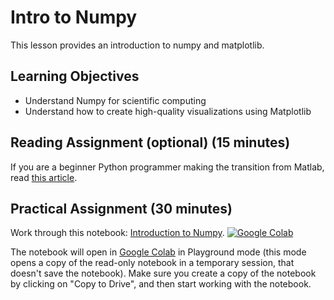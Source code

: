 # Intro to Numpy

This lesson provides an introduction to numpy and matplotlib.

## Learning Objectives

* Understand Numpy for scientific computing
* Understand how to create high-quality visualizations using Matplotlib

## Reading Assignment (optional) (15 minutes)

If you are a beginner Python programmer making the transition from Matlab, read [this article](https://leportella.com/english/2018/07/22/10-tips-matlab-to-python.html).

## Practical Assignment (30 minutes)

Work through this notebook: [Introduction to Numpy](https://colab.research.google.com/github/waterhackweek/learning-resources/blob/master/notebooks/numpy-intro.ipynb). <a href="https://colab.research.google.com/github/waterhackweek/learning-resources/blob/master/notebooks/numpy-intro.ipynb" rel="nofollow"><img src="https://camo.githubusercontent.com/9fce800b43501a0091079747a272e7f949f2eac9/68747470733a2f2f62616467656e2e6e65742f62616467652f4c61756e63682f6f6e253230476f6f676c65253230436f6c61622f626c75653f69636f6e3d7465726d696e616c" alt="Google Colab" data-canonical-src="https://badgen.net/badge/Launch/on%20Google%20Colab/blue?icon=terminal" style="max-width:100%;"></a>

The notebook will open in [Google Colab](https://colab.research.google.com/notebooks/intro.ipynb) in Playground mode (this mode opens a copy of the read-only notebook in a temporary session, that doesn't save the notebook). Make sure you create a copy of the notebook by clicking on "Copy to Drive", and then start working with the notebook.